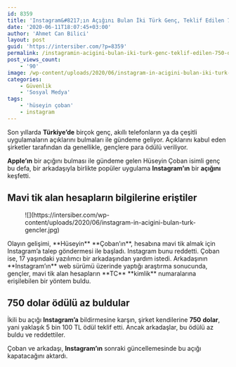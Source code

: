 ```yaml
---
id: 8359
title: 'Instagram&#8217;ın Açığını Bulan İki Türk Genç, Teklif Edilen 750 Dolarlık Ödülü Az Bulup Reddetti'
date: '2020-06-11T18:07:45+03:00'
author: 'Ahmet Can Bilici'
layout: post
guid: 'https://intersiber.com/?p=8359'
permalink: /instagramin-acigini-bulan-iki-turk-genc-teklif-edilen-750-dolarlik-odulu-az-bulup-reddetti/
post_views_count:
    - '90'
image: /wp-content/uploads/2020/06/instagram-in-acigini-bulan-iki-turk-genc-teklif-edilen-750-dolarlik-odulu-az-bularak-reddetti.jpg
categories:
    - Güvenlik
    - 'Sosyal Medya'
tags:
    - 'hüseyin çoban'
    - instagram
---
```


Son yıllarda **Türkiye’de** birçok genç, akıllı telefonların ya da çeşitli uygulamaların açıklarını bulmaları ile gündeme geliyor. Açıklarını kabul eden şirketler tarafından da genellikle, gençlere para ödülü veriliyor.

**Apple’ın** bir açığını bulması ile gündeme gelen Hüseyin Çoban isimli genç bu defa, bir arkadaşıyla birlikte popüler uygulama **Instagram’ın** bir **açığını** keşfetti.

## Mavi tik alan hesapların bilgilerine eriştiler

<figure class="wp-block-image size-large">![](https://intersiber.com/wp-content/uploads/2020/06/instagram-in-acigini-bulan-turk-gencler.jpg)</figure>Olayın gelişimi, **Hüseyin** **Çoban’ın**, hesabına mavi tik almak için Instagram’a talep göndermesi ile başladı. Instagram bunu reddetti. Çoban ise, 17 yaşındaki yazılımcı bir arkadaşından yardım istedi. Arkadaşının **Instagram’ın** web sürümü üzerinde yaptığı araştırma sonucunda, gençler, mavi tik alan hesapların **TC** **kimlik** numaralarına erişilebilen bir yöntem buldu.

## 750 dolar ödülü az buldular

İkili bu açığı **Instagram’a** bildirmesine karşın, şirket kendilerine **750** **dolar**, yani yaklaşık 5 bin 100 TL ödül teklif etti. Ancak arkadaşlar, bu ödülü az buldu ve reddettiler.

Çoban ve arkadaşı, **Instagram’ın** sonraki güncellemesinde bu açığı kapatacağını aktardı.